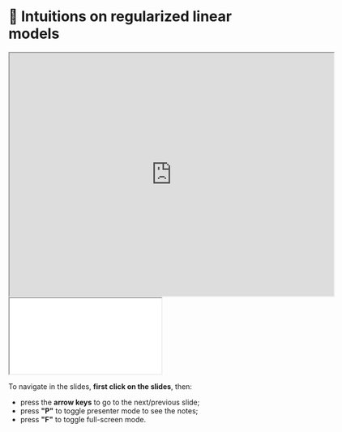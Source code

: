 # 🎥 Intuitions on regularized linear models

<iframe class="video" width="640px" height="480px"
        src="https://www.youtube.com/embed/K64zB_5skls?rel=0"
        allowfullscreen></iframe>

<iframe class="slides"
        src="../slides/index.html?file=../slides/regularized_linear_models.md"></iframe>

To navigate in the slides, **first click on the slides**, then:
- press the **arrow keys** to go to the next/previous slide;
- press **"P"** to toggle presenter mode to see the notes;
- press **"F"** to toggle full-screen mode.

